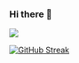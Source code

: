 ### Hi there 👋
![](http://github-profile-summary-cards.vercel.app/api/cards/profile-details?username=albertopp44&theme=aura_dark)
<!-- [![Top Langs](https://github-readme-stats.vercel.app/api/top-langs/?username=ptaltavull&hide=html)](https://github.com/anuraghazra/github-readme-stats) -->
[![GitHub Streak](https://streak-stats.demolab.com?user=albertopp44&theme=tokyonight-duo&locale=es)](https://git.io/streak-stats)


<!--
**albertopp44/albertopp44** is a ✨ _special_ ✨ repository because its `README.md` (this file) appears on your GitHub profile.

Here are some ideas to get you started:

- 🔭 I’m currently working on ...
- 🌱 I’m currently learning ...
- 👯 I’m looking to collaborate on ...
- 🤔 I’m looking for help with ...
- 💬 Ask me about ...
- 📫 How to reach me: ...
- 😄 Pronouns: ...
- ⚡ Fun fact: ...
-->
